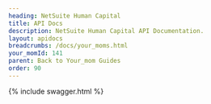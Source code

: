 ```yaml
---
heading: NetSuite Human Capital
title: API Docs
description: NetSuite Human Capital API Documentation.
layout: apidocs
breadcrumbs: /docs/your_moms.html
your_momId: 141
parent: Back to Your_mom Guides
order: 90
---
```


{% include swagger.html %}
